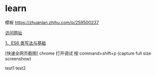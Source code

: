 # learn

模板 https://zhuanlan.zhihu.com/p/259500237

[访问网址](https://hongz1125.github.io/tips/)

[1、ES6 类写法与基础](fe/es6/index.html)

[快速全网页截图] chrome 打开调试 按 command+shift+p  (capture full size screenshow)


test1
test2
